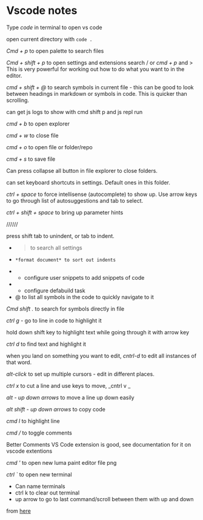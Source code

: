 # Vscode notes

Type _code_ in terminal to open vs code

open current directory with `code . `

_Cmd + p_ to open palette to search files

_Cmd + shift + p_ to open settings and extensions search / or _cmd + p_ and > This is very powerful for working out how to do what you want to in the editor.

_cmd + shift + @_ to search symbols in current file - this can be good to look between headings in markdown or symbols in code. This is quicker than scrolling.

can get js logs to show with cmd shift p and js repl run

_cmd + b_ to open explorer

_cmd + w_ to close file

_cmd + o_ to open file or folder/repo

_cmd + s_ to save file

Can press collapse all button in file explorer to close folders.

can set keyboard shortcuts in settings. Default ones in this folder.

_ctrl + space_ to force intellisense (autocomplete) to show up.
Use arrow keys to go through list of autosuggestions and tab to select.

_ctrl + shift + space_ to bring up parameter hints

//////

press shift tab to unindent, or tab to indent.

- > to search all settings
-     *format document* to sort out indents
- - configure user snippets to add snippets of code
- - configure defabuild task
- @ to list all symbols in the code to quickly navigate to it

_Cmd shift ._ to search for symbols directly in file

_ctrl g_ - go to line in code to highlight it

hold down shift key to highlight text while going through it with arrow key

_ctrl d_ to find text and highlight it

when you land on something you want to edit, _cntrl-d_ to edit all instances of that word.

_alt-click_ to set up multiple cursors - edit in different places.

_ctrl x_ to cut a line and use keys to move, _cntrl v _

_alt - up down arrows_ to move a line up down easily

_alt shift - up down arrows_ to copy code

_cmd l_ to highlight line

_cmd /_ to toggle comments <!--same in markdown :)-->

Better Comments VS Code extension is good, see documentation for it on vscode extentions

_cmd '_ to open new luma paint editor file png

_ctrl `_ to open new terminal

- Can name terminals
- ctrl k to clear out terminal
- up arrow to go to last command/scroll between them with up and down

from [here](https://www.youtube.com/watch?v=ifTF3ags0XI)
